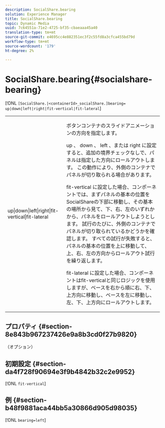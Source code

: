 ```yaml
---
description: SocialShare.bearing
solution: Experience Manager
title: SocialShare.bearing
topic: Dynamic Media
uuid: 7c64551a-71e2-4725-bf35-cbaeaaa45a40
translation-type: tm+mt
source-git-commit: e4695cc4e882351ec3f2c55fd8a3cfca455bd79d
workflow-type: tm+mt
source-wordcount: '179'
ht-degree: 2%

---
```



# SocialShare.bearing{#socialshare-bearing}

[!DNL `[SocialShare.|<containerId>_socialShare.]bearing= up|down|left|right|fit-vertical|fit-lateral`]

<table id="table_0002BE81371D4E16A56FBEDD13FDF3C2"> 
 <tbody> 
  <tr> 
   <td colname="col1"> <p> <span class="codeph"> up|down|left|right|fit-vertical|fit-lateral  </span> </p> </td> 
   <td colname="col2"> <p> ボタンコンテナのスライドアニメーションの方向を指定します。 </p> <p> <span class="codeph"> up </span> 、 <span class="codeph"> down </span> 、 <span class="codeph"> left </span> 、または<span class="codeph"> right </span>に設定すると、追加の境界チェックなしで、パネルは指定した方向にロールアウトします。 この動作により、外側のコンテナでパネルが切り取られる場合があります。 </p> <p><span class="codeph"> fit-vertical </span>に設定した場合、コンポーネントでは、まずパネルの基本の位置をSocialShareの下部に移動し、その基本の場所から見て、下、右、左のいずれかから、パネルをロールアウトしようとします。 試行のたびに、外側のコンテナでパネルが切り取られているかどうかを確認します。 すべての試行が失敗すると、パネルの基本の位置を上に移動して、上、右、左の方向からロールアウト試行を繰り返します。 </p> <p><span class="codeph"> fit-lateral </span>に設定した場合、コンポーネントはfit-verticalと同じロジックを使用しますが、ベースを右から順に右、下、上方向に移動し、ベースを左に移動し、左、下、上方向にロールアウトします。 </p> </td> 
  </tr> 
 </tbody> 
</table>

## プロパティ {#section-8e843b967237426e9a8b3cd0f27b9820}

（オプション）

## 初期設定 {#section-da4f728f90694e3f9b4842b32c2e9952}

[!DNL `fit-vertical`]

## 例 {#section-b48f9881aca44bb5a30866d905d98035}

[!DNL `bearing=left`]
